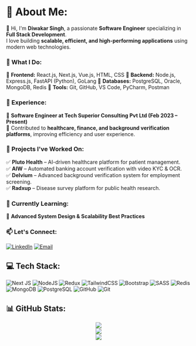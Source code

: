 # 💫 About Me:
👋 Hi, I'm **Diwakar Singh**, a passionate **Software Engineer** specializing in **Full Stack Development**.  
I love building **scalable, efficient, and high-performing applications** using modern web technologies.  

### 🚀 What I Do:
🔹 **Frontend:** React.js, Next.js, Vue.js, HTML, CSS 🔹 **Backend:** Node.js, Express.js, FastAPI (Python), GoLang 🔹 **Databases:** PostgreSQL, Oracle, MongoDB, Redis 🔹 **Tools:** Git, GitHub, VS Code, PyCharm, Postman  

### 💼 Experience:
🔸 **Software Engineer at Tech Superior Consulting Pvt Ltd (Feb 2023 – Present)**  
🔸 Contributed to **healthcare, finance, and background verification platforms**, improving efficiency and user experience.  

### 🎯 Projects I've Worked On:
✅ **Pluto Health** – AI-driven healthcare platform for patient management.  
✅ **AIW** – Automated banking account verification with video KYC & OCR.  
✅ **Delvium** – Advanced background verification system for employment screening.  
✅ **Radxup** – Disease survey platform for public health research.  

### 🌱 Currently Learning:
🔹 **Advanced System Design & Scalability Best Practices**  

### 📫 Let's Connect:  
[![LinkedIn](https://img.shields.io/badge/LinkedIn-%230077B5.svg?logo=linkedin&logoColor=white)](https://www.linkedin.com/in/diwakarsingh0882/) [![Email](https://img.shields.io/badge/Email-D14836?logo=gmail&logoColor=white)](mailto:singhdiwakar0882@gmail.com)  

## 💻 Tech Stack:  
![Next JS](https://img.shields.io/badge/Next-black?style=for-the-badge&logo=next.js&logoColor=white) ![NodeJS](https://img.shields.io/badge/node.js-6DA55F?style=for-the-badge&logo=node.js&logoColor=white) ![Redux](https://img.shields.io/badge/redux-%23593d88.svg?style=for-the-badge&logo=redux&logoColor=white) ![TailwindCSS](https://img.shields.io/badge/tailwindcss-%2338B2AC.svg?style=for-the-badge&logo=tailwind-css&logoColor=white) ![Bootstrap](https://img.shields.io/badge/bootstrap-%238511FA.svg?style=for-the-badge&logo=bootstrap&logoColor=white) ![SASS](https://img.shields.io/badge/SASS-hotpink.svg?style=for-the-badge&logo=SASS&logoColor=white) ![Redis](https://img.shields.io/badge/redis-%23DD0031.svg?style=for-the-badge&logo=redis&logoColor=white) ![MongoDB](https://img.shields.io/badge/MongoDB-%234ea94b.svg?style=for-the-badge&logo=mongodb&logoColor=white) ![PostgreSQL](https://img.shields.io/badge/PostgreSQL-%23316192.svg?style=for-the-badge&logo=postgresql&logoColor=white) ![GitHub](https://img.shields.io/badge/github-%23121011.svg?style=for-the-badge&logo=github&logoColor=white) ![Git](https://img.shields.io/badge/git-%23F05033.svg?style=for-the-badge&logo=git&logoColor=white)  

## 📊 GitHub Stats:  
<p align="center">
  <img src="https://github-readme-stats.vercel.app/api?username=singhdiwakar906&theme=aura&hide_border=false&include_all_commits=false&count_private=false" /><br>
  <img src="https://nirzak-streak-stats.vercel.app/?user=singhdiwakar906&theme=aura&hide_border=false" /><br>
  <img src="https://github-readme-stats.vercel.app/api/top-langs/?username=singhdiwakar906&theme=aura&hide_border=false&include_all_commits=false&count_private=false&layout=compact" />
</p>




<!-- Proudly created with GPRM ( https://gprm.itsvg.in ) -->
